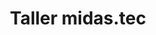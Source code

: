 ---
title: "Taller midas.tec"
url: /ciudad-de-san-jose-de-las-lajas/taller-midas-tec/
shop: Handy
---